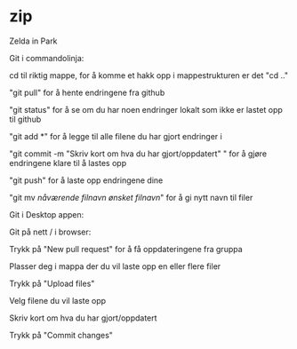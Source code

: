 # zip
Zelda in Park


Git i commandolinja:

cd til riktig mappe, for å komme et hakk opp i mappestrukturen er det "cd .."

"git pull" for å hente endringene fra github

"git status" for å se om du har noen endringer lokalt som ikke er lastet opp til github

"git add *" for å legge til alle filene du har gjort endringer i

"git commit -m "Skriv kort om hva du har gjort/oppdatert" " for å gjøre endringene klare til å lastes opp

"git push" for å laste opp endringene dine

"git mv *nåværende filnavn* *ønsket filnavn*" for å gi nytt navn til filer


Git i Desktop appen:


Git på nett / i browser:

Trykk på "New pull request" for å få oppdateringene fra gruppa

Plasser deg i mappa der du vil laste opp en eller flere filer

Trykk på "Upload files"

Velg filene du vil laste opp

Skriv kort om hva du har gjort/oppdatert

Trykk på "Commit changes"
